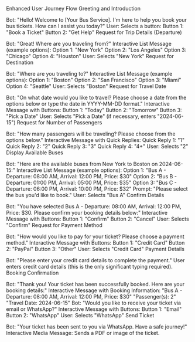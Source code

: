 Enhanced User Journey Flow 
Greeting and Introduction

Bot: "Hello! Welcome to [Your Bus Service]. I'm here to help you book your bus tickets. How can I assist you today?"
User: Selects a button:
Button 1: "Book a Ticket"
Button 2: "Get Help"
Request for Trip Details (Departure)

Bot: "Great! Where are you traveling from?"
Interactive List Message (example options):
Option 1: "New York"
Option 2: "Los Angeles"
Option 3: "Chicago"
Option 4: "Houston"
User: Selects "New York"
Request for Destination

Bot: "Where are you traveling to?"
Interactive List Message (example options):
Option 1: "Boston"
Option 2: "San Francisco"
Option 3: "Miami"
Option 4: "Seattle"
User: Selects "Boston"
Request for Travel Date

Bot: "On what date would you like to travel? Please choose a date from the options below or type the date in YYYY-MM-DD format."
Interactive Message with Buttons:
Button 1: "Today"
Button 2: "Tomorrow"
Button 3: "Pick a Date"
User: Selects "Pick a Date" (if necessary, enters "2024-06-15")
Request for Number of Passengers

Bot: "How many passengers will be traveling? Please choose from the options below."
Interactive Message with Quick Replies:
Quick Reply 1: "1"
Quick Reply 2: "2"
Quick Reply 3: "3"
Quick Reply 4: "4+"
User: Selects "2"
Display Available Buses

Bot: "Here are the available buses from New York to Boston on 2024-06-15:"
Interactive List Message (example options):
Option 1: "Bus A - Departure: 08:00 AM, Arrival: 12:00 PM, Price: $30"
Option 2: "Bus B - Departure: 01:00 PM, Arrival: 05:00 PM, Price: $35"
Option 3: "Bus C - Departure: 06:00 PM, Arrival: 10:00 PM, Price: $32"
Prompt: "Please select the bus you'd like to book."
User: Selects "Bus A"
Confirm Details

Bot: "You have selected Bus A - Departure: 08:00 AM, Arrival: 12:00 PM, Price: $30. Please confirm your booking details below:"
Interactive Message with Buttons:
Button 1: "Confirm"
Button 2: "Cancel"
User: Selects "Confirm"
Request for Payment Method

Bot: "How would you like to pay for your ticket? Please choose a payment method."
Interactive Message with Buttons:
Button 1: "Credit Card"
Button 2: "PayPal"
Button 3: "Other"
User: Selects "Credit Card"
Payment Details

Bot: "Please enter your credit card details to complete the payment."
User enters credit card details (this is the only significant typing required).
Booking Confirmation

Bot: "Thank you! Your ticket has been successfully booked. Here are your booking details:"
Interactive Message with Booking Information:
"Bus A - Departure: 08:00 AM, Arrival: 12:00 PM, Price: $30"
"Passenger(s): 2"
"Travel Date: 2024-06-15"
Bot: "Would you like to receive your ticket via email or WhatsApp?"
Interactive Message with Buttons:
Button 1: "Email"
Button 2: "WhatsApp"
User: Selects "WhatsApp"
Send Ticket

Bot: "Your ticket has been sent to you via WhatsApp. Have a safe journey!"
Interactive Media Message:
Sends a PDF or image of the ticket.
